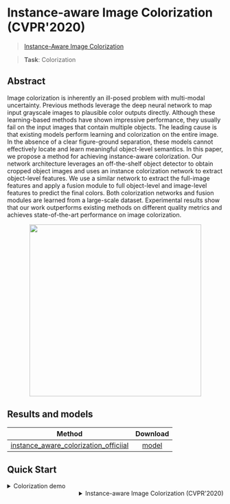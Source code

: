 # Instance-aware Image Colorization (CVPR'2020)

> [Instance-Aware Image Colorization](https://openaccess.thecvf.com/content_CVPR_2020/html/Su_Instance-Aware_Image_Colorization_CVPR_2020_paper.html)

> **Task**: Colorization

<!-- [ALGORITHM] -->

## Abstract

<!-- [ABSTRACT] -->

Image colorization is inherently an ill-posed problem with multi-modal uncertainty. Previous methods leverage the deep neural network to map input grayscale images to plausible color outputs directly. Although these learning-based methods have shown impressive performance, they usually fail on the input images that contain multiple objects. The leading cause is that existing models perform learning and colorization on the entire image. In the absence of a clear figure-ground separation, these models cannot effectively locate and learn meaningful object-level semantics. In this paper, we propose a method for achieving instance-aware colorization. Our network architecture leverages an off-the-shelf object detector to obtain cropped object images and uses an instance colorization network to extract object-level features. We use a similar network to extract the full-image features and apply a fusion module to full object-level and image-level features to predict the final colors. Both colorization networks and fusion modules are learned from a large-scale dataset. Experimental results show that our work outperforms existing methods on different quality metrics and achieves state-of-the-art performance on image colorization.

<!-- [IMAGE] -->

<div align=center >
 <img src="https://github.com/ericsujw/InstColorization/blob/master/imgs/teaser.png?raw=true" width="400"/>
</div >

## Results and models

|                                               Method                                                |                                               Download                                                |
| :-------------------------------------------------------------------------------------------------: | :---------------------------------------------------------------------------------------------------: |
| [instance_aware_colorization_officiial](/configs/inst_colorization/inst-colorizatioon_full_official_cocostuff-256x256.py) | [model](https://openmmlab-share.oss-cn-hangzhou.aliyuncs.com/mmediting/inst_colorization/inst-colorizatioon_full_official_cocostuff-256x256-5b9d4eee.pth) |

## Quick Start

<details>
<summary>Colorization demo</summary>

You can use the following commands to colorize an image.

```shell

python demo/colorization_demo.py configs/inst_colorization/inst-colorizatioon_full_official_cocostuff-256x256.py https://openmmlab-share.oss-cn-hangzhou.aliyuncs.com/mmediting/inst_colorization/inst-colorizatioon_full_official_cocostuff-256x256-5b9d4eee.pth input.jpg output.jpg
```

For more demos, you can refer to [Tutorial 3: inference with pre-trained models](https://mmediting.readthedocs.io/en/1.x/user_guides/3_inference.html).

</details>

<details>
<summary align="right">Instance-aware Image Colorization (CVPR'2020)</summary>

```bibtex
@inproceedings{Su-CVPR-2020,
  author = {Su, Jheng-Wei and Chu, Hung-Kuo and Huang, Jia-Bin},
  title = {Instance-aware Image Colorization},
  booktitle = {IEEE Conference on Computer Vision and Pattern Recognition (CVPR)},
  year = {2020}
}
```

</details>
